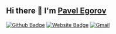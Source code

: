 ## Hi there 👋 I'm [Pavel Egorov](https://Palych18)
[![Github Badge](https://img.shields.io/badge/-Palych18-black?style=flat-square&logo=github&logoColor=white&link=https://github.com/Palych18/)](https://github.com/Palych18/)
[![Website Badge](https://img.shields.io/badge/-Palych18.com-blue?style=flat-square&logo=google-chrome&logoColor=white&link=https://Palych18.com/)](https://*.com/)
[<img alt="Gmail" src="https://img.shields.io/badge/Gmail-D14836?style=for-the-badge&logo=gmail&logoColor=white" />](mailto:dev.sumitdey@gmail.com)
